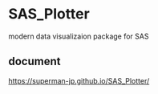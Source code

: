 # SAS_Plotter
modern data visualizaion package for SAS 

## document
<https://superman-jp.github.io/SAS_Plotter/>
